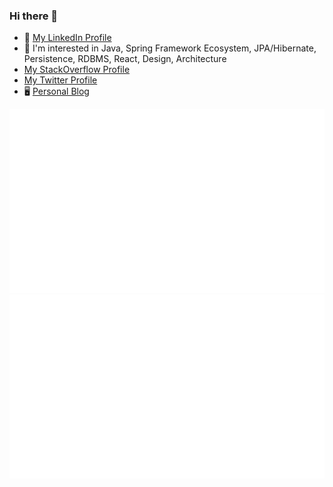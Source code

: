 ### Hi there 👋

- 💼 [My LinkedIn Profile](https://www.linkedin.com/in/dimitriosliapis/)
- 💭 I'm interested in Java, Spring Framework Ecosystem, JPA/Hibernate, Persistence, RDBMS, React, Design, Architecture
- [My StackOverflow Profile](https://stackoverflow.com/users/185723/dimitrisli)
- [My Twitter Profile](https://twitter.com/DimiLiapis)
- 🖥 [Personal Blog](https://dimitrisli.wordpress.com/)

<div align="center">

<a href="https://https://www.dimitriosliapis.com/">

![The languages I use](https://raw.githubusercontent.com/dimitrisli/github-stats/master/generated/languages.svg)
![My contribution history](https://raw.githubusercontent.com/dimitrisli/github-stats/master/generated/overview.svg)
</a>

</div>
